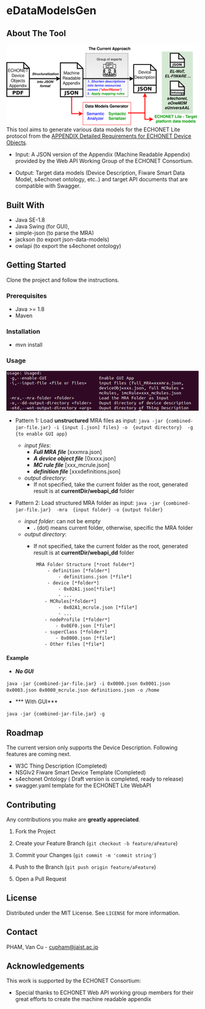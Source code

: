 # eDataModelsGen

  

## About The Tool

  
![Overview](https://github.com/Tan-Lab/eDataModelsGen/blob/main/Diagrams/overview.png)
This tool aims to generate various data models for the ECHONET Lite protocol from the <a  href="https://echonet.jp/spec_object_rm_en/">APPENDIX Detailed Requirements for ECHONET Device Objects</a>.

* Input: A JSON version of the Appendix (Machine Readable Appendix) provided by the Web API Working Group of the ECHONET Consortium.

* Output: Target data models (Device Description, Fiware Smart Data Model, s4echonet ontology, etc..) and target API documents that are compatible with Swagger.

 
## Built With
- Java SE-1.8
- Java Swing (for GUI),
- simple-json (to parse the MRA)
- jackson (to export json-data-models)
- owlapi (to export the s4echonet ontology)
## Getting Started
Clone the project and follow the instructions.
### Prerequisites
 - Java  >= 1.8
- Maven
### Installation
- mvn install
### Usage
![Usage information](https://github.com/Tan-Lab/eDataModelsGen/blob/main/Diagrams/usage.png)
 - Pattern 1: Load **unstructured** MRA files as input:
	 `java -jar {combined-jar-file.jar} -i {input [.json] files} -o  {output directory}  -g {to enable GUI app}`
	 - *input files*:
		 -	***Full MRA file***  [xxxmra.json]
		 -	***A device object file***  [0xxxx.json]
		 -	 ***MC rule file***  [xxx_mcrule.json]
		 -	***definition file***  [xxxdefinitions.json]
	 - *output directory*:
		 -	If not specified, take the current folder as the root, generated result is at **currentDir/webapi_dd** folder
		 
 - Pattern 2: Load structured MRA folder as input:
	 `java -jar {combined-jar-file.jar}  -mra  {input folder} -o {output folder}  `
	 
	 - *input folder*: can not be empty
		 -	**.** (dot) means current folder, otherwise, specific the MRA folder
	 - *output directory*:
		 -	If not specified, take the current folder as the root, generated result is at **currentDir/webapi_dd** folder

				 MRA Folder Structure [*root folder*]
					 - definition [*folder*]
						 - definitions.json [*file*]
					 - device [*folder*]
						 - 0x02A1.json[*file*]
						 - ...
					- MCRules[*folder*]
						 - 0x02A1_mcrule.json [*file*]
						 - ...
					- nodeProfile [*folder*]
						- 0x0EF0.json [*file*]
					- superClass [*folder*]
						- 0x0000.json [*file*]
					- Other files [*file*]
#### Example

*  ***No GUI***

`java -jar {combined-jar-file.jar} -i 0x0000.json 0x0001.json 0x0003.json 0x0000_mcrule.json definitions.json -o /home`

*  *** With GUI***

`java -jar {combined-jar-file.jar} -g`

## Roadmap
The current version only supports the Device Description. Following features are coming next.
- W3C Thing Description (Completed)
- NSGIv2 Fiware Smart Device Template (Completed)
- s4echonet Ontology ( Draft version is completed, ready to release)
- swagger.yaml template for the ECHONET Lite WebAPI
## Contributing

  

Any contributions you make are **greatly appreciated**.
1. Fork the Project

2. Create your Feature Branch (`git checkout -b feature/aFeature`)

3. Commit your Changes (`git commit -m 'commit string'`)

4. Push to the Branch (`git push origin feature/aFeature`)

5. Open a Pull Request
## License
Distributed under the MIT License. See `LICENSE` for more information.
## Contact
PHAM, Van Cu - cupham@jaist.ac.jp
## Acknowledgements
This work is supported by the ECHONET Consortium:

- Special thanks to ECHONET Web API working group members for their great efforts to create the machine readable appendix
